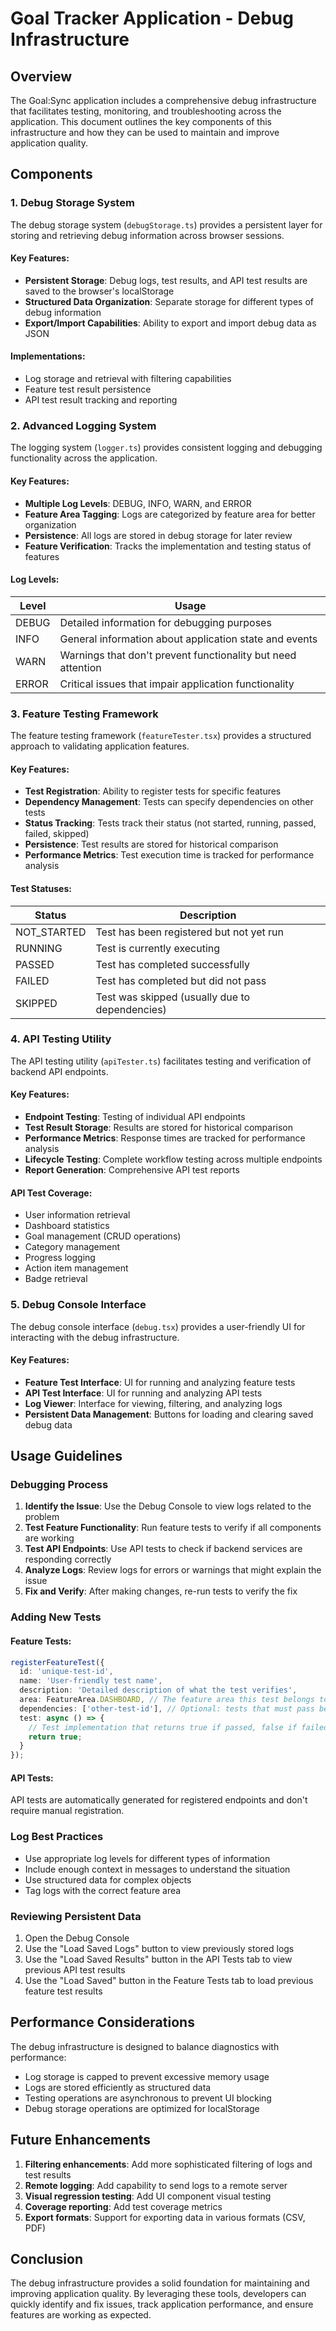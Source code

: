 # Goal Tracker Application - Debug Infrastructure

## Overview

The Goal:Sync application includes a comprehensive debug infrastructure that facilitates testing, monitoring, and troubleshooting across the application. This document outlines the key components of this infrastructure and how they can be used to maintain and improve application quality.

## Components

### 1. Debug Storage System

The debug storage system (`debugStorage.ts`) provides a persistent layer for storing and retrieving debug information across browser sessions.

#### Key Features:
- **Persistent Storage**: Debug logs, test results, and API test results are saved to the browser's localStorage
- **Structured Data Organization**: Separate storage for different types of debug information
- **Export/Import Capabilities**: Ability to export and import debug data as JSON

#### Implementations:
- Log storage and retrieval with filtering capabilities
- Feature test result persistence
- API test result tracking and reporting

### 2. Advanced Logging System

The logging system (`logger.ts`) provides consistent logging and debugging functionality across the application.

#### Key Features:
- **Multiple Log Levels**: DEBUG, INFO, WARN, and ERROR
- **Feature Area Tagging**: Logs are categorized by feature area for better organization
- **Persistence**: All logs are stored in debug storage for later review
- **Feature Verification**: Tracks the implementation and testing status of features

#### Log Levels:
| Level | Usage |
|-------|-------|
| DEBUG | Detailed information for debugging purposes |
| INFO | General information about application state and events |
| WARN | Warnings that don't prevent functionality but need attention |
| ERROR | Critical issues that impair application functionality |

### 3. Feature Testing Framework

The feature testing framework (`featureTester.tsx`) provides a structured approach to validating application features.

#### Key Features:
- **Test Registration**: Ability to register tests for specific features
- **Dependency Management**: Tests can specify dependencies on other tests
- **Status Tracking**: Tests track their status (not started, running, passed, failed, skipped)
- **Persistence**: Test results are stored for historical comparison
- **Performance Metrics**: Test execution time is tracked for performance analysis

#### Test Statuses:
| Status | Description |
|--------|-------------|
| NOT_STARTED | Test has been registered but not yet run |
| RUNNING | Test is currently executing |
| PASSED | Test has completed successfully |
| FAILED | Test has completed but did not pass |
| SKIPPED | Test was skipped (usually due to dependencies) |

### 4. API Testing Utility

The API testing utility (`apiTester.ts`) facilitates testing and verification of backend API endpoints.

#### Key Features:
- **Endpoint Testing**: Testing of individual API endpoints
- **Test Result Storage**: Results are stored for historical comparison
- **Performance Metrics**: Response times are tracked for performance analysis
- **Lifecycle Testing**: Complete workflow testing across multiple endpoints
- **Report Generation**: Comprehensive API test reports

#### API Test Coverage:
- User information retrieval
- Dashboard statistics
- Goal management (CRUD operations)
- Category management
- Progress logging
- Action item management
- Badge retrieval

### 5. Debug Console Interface

The debug console interface (`debug.tsx`) provides a user-friendly UI for interacting with the debug infrastructure.

#### Key Features:
- **Feature Test Interface**: UI for running and analyzing feature tests
- **API Test Interface**: UI for running and analyzing API tests
- **Log Viewer**: Interface for viewing, filtering, and analyzing logs
- **Persistent Data Management**: Buttons for loading and clearing saved debug data

## Usage Guidelines

### Debugging Process

1. **Identify the Issue**: Use the Debug Console to view logs related to the problem
2. **Test Feature Functionality**: Run feature tests to verify if all components are working
3. **Test API Endpoints**: Use API tests to check if backend services are responding correctly
4. **Analyze Logs**: Review logs for errors or warnings that might explain the issue
5. **Fix and Verify**: After making changes, re-run tests to verify the fix

### Adding New Tests

#### Feature Tests:
```typescript
registerFeatureTest({
  id: 'unique-test-id',
  name: 'User-friendly test name',
  description: 'Detailed description of what the test verifies',
  area: FeatureArea.DASHBOARD, // The feature area this test belongs to
  dependencies: ['other-test-id'], // Optional: tests that must pass before this one runs
  test: async () => {
    // Test implementation that returns true if passed, false if failed
    return true;
  }
});
```

#### API Tests:
API tests are automatically generated for registered endpoints and don't require manual registration.

### Log Best Practices

- Use appropriate log levels for different types of information
- Include enough context in messages to understand the situation
- Use structured data for complex objects
- Tag logs with the correct feature area

### Reviewing Persistent Data

1. Open the Debug Console
2. Use the "Load Saved Logs" button to view previously stored logs
3. Use the "Load Saved Results" button in the API Tests tab to view previous API test results
4. Use the "Load Saved" button in the Feature Tests tab to load previous feature test results

## Performance Considerations

The debug infrastructure is designed to balance diagnostics with performance:

- Log storage is capped to prevent excessive memory usage
- Logs are stored efficiently as structured data
- Testing operations are asynchronous to prevent UI blocking
- Debug storage operations are optimized for localStorage

## Future Enhancements

1. **Filtering enhancements**: Add more sophisticated filtering of logs and test results
2. **Remote logging**: Add capability to send logs to a remote server
3. **Visual regression testing**: Add UI component visual testing
4. **Coverage reporting**: Add test coverage metrics
5. **Export formats**: Support for exporting data in various formats (CSV, PDF)

## Conclusion

The debug infrastructure provides a solid foundation for maintaining and improving application quality. By leveraging these tools, developers can quickly identify and fix issues, track application performance, and ensure features are working as expected.
